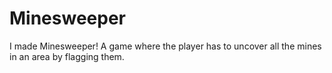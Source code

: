 # Minesweeper

I made Minesweeper! A game where the player has to uncover all the mines in an area by flagging them.
